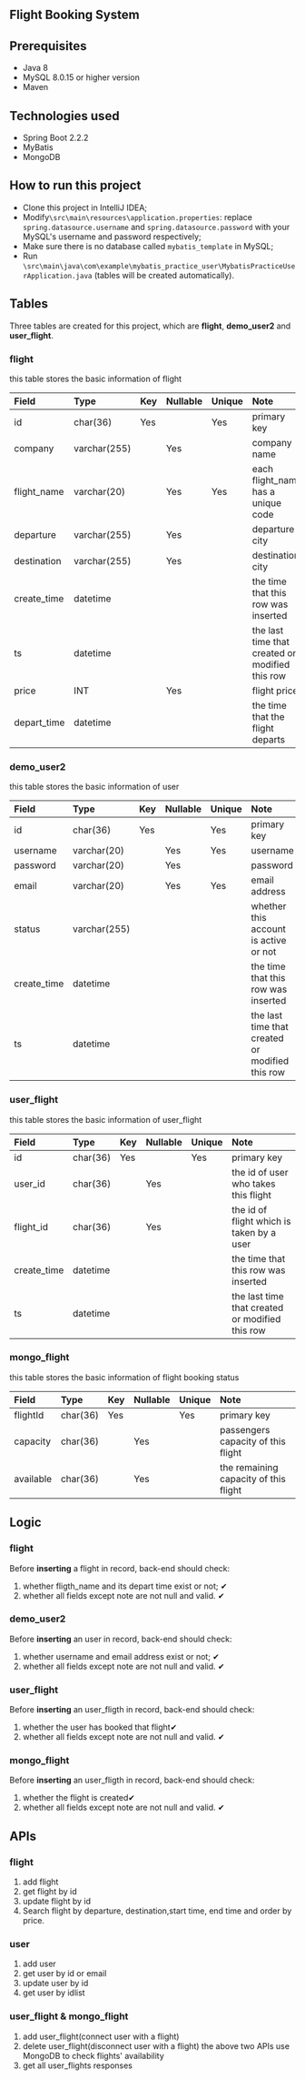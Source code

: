 ## Flight Booking System


## Prerequisites
* Java 8
* MySQL 8.0.15 or higher version
* Maven

## Technologies used
* Spring Boot 2.2.2
* MyBatis
* MongoDB

## How to run this project
* Clone this project in IntelliJ IDEA;
* Modify`\src\main\resources\application.properties`: replace `spring.datasource.username` and `spring.datasource.password` with your MySQL's username and password respectively;
* Make sure there is no database called `mybatis_template` in MySQL;
* Run `\src\main\java\com\example\mybatis_practice_user\MybatisPracticeUserApplication.java` (tables will be created automatically).

## Tables

Three tables are created for this project, which are **flight**, **demo_user2** and **user_flight**.

### flight

this table stores the basic information of flight

| Field | Type | Key | Nullable | Unique | Note |
| :--- | :--- | :--- | :--- | :--- | :--- |
| id | char(36) | Yes | | Yes | primary key |
| company | varchar(255) | | Yes | |company name|
| flight_name | varchar(20) | | Yes | Yes | each flight_name has a unique code |
| departure | varchar(255) | | Yes | | departure city |
| destination | varchar(255) | | Yes | | destination city|
| create_time | datetime | | | | the time that this row was inserted |
| ts | datetime | | | | the last time that created or modified this row |
| price | INT | | Yes | | flight price |
| depart_time | datetime | | | | the time that the flight departs |

### demo_user2

this table stores the basic information of user

| Field | Type | Key | Nullable | Unique | Note |
| :--- | :--- | :--- | :--- | :--- | :--- |
| id | char(36) | Yes | | Yes | primary key |
| username | varchar(20) | | Yes | Yes | username |
| password | varchar(20) | | Yes | | password |
| email | varchar(20) | | Yes | Yes | email address |
| status | varchar(255) | | | | whether this account is active or not |
| create_time | datetime | | | | the time that this row was inserted |
| ts | datetime | | | | the last time that created or modified this row |

### user_flight

this table stores the basic information of user_flight

| Field | Type | Key | Nullable | Unique | Note |
| :--- | :--- | :--- | :--- | :--- | :--- |
| id | char(36) | Yes | | Yes | primary key |
| user_id | char(36) | | Yes | | the id of user who takes this flight |
| flight_id | char(36) | | Yes | | the id of flight which is taken by a user |
| create_time | datetime | | | | the time that this row was inserted |
| ts | datetime | | | | the last time that created or modified this row |

### mongo_flight

this table stores the basic information of flight booking status

| Field | Type | Key | Nullable | Unique | Note |
| :--- | :--- | :--- | :--- | :--- | :--- |
| flightId | char(36) | Yes | | Yes | primary key |
| capacity | char(36) | | Yes | | passengers capacity of this flight |
| available | char(36) | | Yes | | the remaining capacity of this flight |

## Logic

### flight
Before **inserting** a flight in record, back-end should check:
1. whether fligth_name and its depart time exist or not; ✔
2. whether all fields except note are not null and valid. ✔

### demo_user2
Before **inserting** an user in record, back-end should check:
1. whether username and email address exist or not; ✔
2. whether all fields except note are not null and valid. ✔

### user_flight
Before **inserting** an user_fligth in record, back-end should check:
1. whether the user has booked that flight✔
2. whether all fields except note are not null and valid. ✔

### mongo_flight
Before **inserting** an user_fligth in record, back-end should check:
1. whether the flight is created✔
2. whether all fields except note are not null and valid. ✔


## APIs

### flight
1. add flight
2. get flight by id
3. update flight by id
4. Search flight by departure, destination,start time, end time and order by price.

### user
1. add user
2. get user by id or email
3. update user by id
4. get user by idlist

### user_flight & mongo_flight
1. add user_flight(connect user with a flight)
2. delete user_flight(disconnect user with a flight)
the above two APIs use MongoDB to check flights' availability  
3. get all user_flights responses
